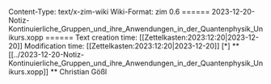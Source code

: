 Content-Type: text/x-zim-wiki
Wiki-Format: zim 0.6
====== 2023-12-20-Notiz-Kontinuierliche_Gruppen_und_ihre_Anwendungen_in_der_Quantenphysik_Unikurs.xopp ======
Text creation time: [[Zettelkasten:2023:12:20|2023-12-20]] Modification time: [[Zettelkasten:2023:12:20|2023-12-20]]
[*] **[[../2023-12-20-Notiz-Kontinuierliche_Gruppen_und_ihre_Anwendungen_in_der_Quantenphysik_Unikurs.xopp]] **
Christian Gößl
